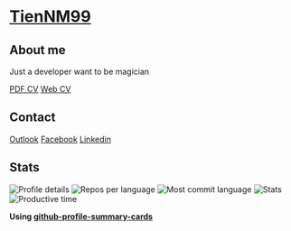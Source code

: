 # [TienNM99](https://tiennm99.github.io)

## About me

Just a developer want to be magician

[PDF CV](https://tiennm99.github.io/cv/miti99.pdf)
[Web CV](https://tiennm99.github.io/webcv)

## Contact

[Outlook](mailto:tiennm99@outlook.com)
[Facebook](https://www.facebook.com/tiennm99)
[Linkedin](https://www.linkedin.com/in/miti99/)

## Stats

![Profile details](http://github-profile-summary-cards.vercel.app/api/cards/profile-details?username=tiennm99&theme=dracula)
![Repos per language](http://github-profile-summary-cards.vercel.app/api/cards/repos-per-language?username=tiennm99&theme=dracula)
![Most commit language](http://github-profile-summary-cards.vercel.app/api/cards/most-commit-language?username=tiennm99&theme=dracula)
![Stats](http://github-profile-summary-cards.vercel.app/api/cards/stats?username=tiennm99&theme=dracula)
![Productive time](http://github-profile-summary-cards.vercel.app/api/cards/productive-time?username=tiennm99&theme=dracula&utcOffset=7)

__Using [github-profile-summary-cards](https://github.com/vn7n24fzkq/github-profile-summary-cards)__
